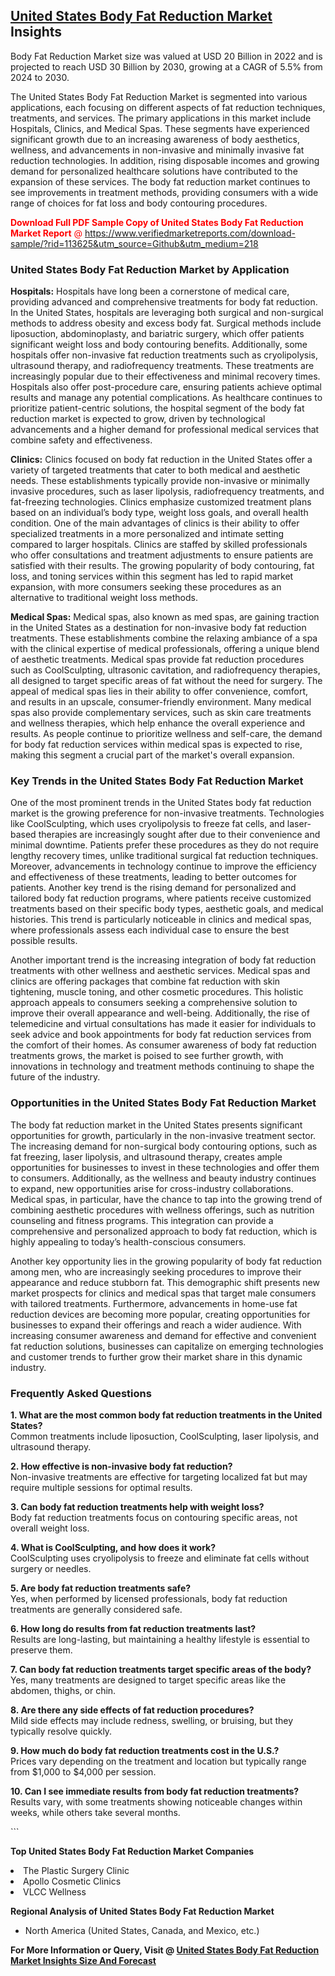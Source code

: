 <h2><a href="https://www.verifiedmarketreports.com/download-sample/?rid=113625&amp;utm_source=Github&amp;utm_medium=218" target="_blank">United States Body Fat Reduction Market</a> Insights</h2><p>Body Fat Reduction Market size was valued at USD 20 Billion in 2022 and is projected to reach USD 30 Billion by 2030, growing at a CAGR of 5.5% from 2024 to 2030.</p><p> <p>The United States Body Fat Reduction Market is segmented into various applications, each focusing on different aspects of fat reduction techniques, treatments, and services. The primary applications in this market include Hospitals, Clinics, and Medical Spas. These segments have experienced significant growth due to an increasing awareness of body aesthetics, wellness, and advancements in non-invasive and minimally invasive fat reduction technologies. In addition, rising disposable incomes and growing demand for personalized healthcare solutions have contributed to the expansion of these services. The body fat reduction market continues to see improvements in treatment methods, providing consumers with a wide range of choices for fat loss and body contouring procedures.</p> <p><p><span class=""><span style="color: #ff0000;"><strong>Download Full PDF Sample Copy of United States Body Fat Reduction Market Report</strong> @ </span><a href="https://www.verifiedmarketreports.com/download-sample/?rid=113625&amp;utm_source=Github&amp;utm_medium=218" target="_blank">https://www.verifiedmarketreports.com/download-sample/?rid=113625&amp;utm_source=Github&amp;utm_medium=218</a></span></p></p> <h3>United States Body Fat Reduction Market by Application</h3> <p><strong>Hospitals:</strong> Hospitals have long been a cornerstone of medical care, providing advanced and comprehensive treatments for body fat reduction. In the United States, hospitals are leveraging both surgical and non-surgical methods to address obesity and excess body fat. Surgical methods include liposuction, abdominoplasty, and bariatric surgery, which offer patients significant weight loss and body contouring benefits. Additionally, some hospitals offer non-invasive fat reduction treatments such as cryolipolysis, ultrasound therapy, and radiofrequency treatments. These treatments are increasingly popular due to their effectiveness and minimal recovery times. Hospitals also offer post-procedure care, ensuring patients achieve optimal results and manage any potential complications. As healthcare continues to prioritize patient-centric solutions, the hospital segment of the body fat reduction market is expected to grow, driven by technological advancements and a higher demand for professional medical services that combine safety and effectiveness.</p> <p><strong>Clinics:</strong> Clinics focused on body fat reduction in the United States offer a variety of targeted treatments that cater to both medical and aesthetic needs. These establishments typically provide non-invasive or minimally invasive procedures, such as laser lipolysis, radiofrequency treatments, and fat-freezing technologies. Clinics emphasize customized treatment plans based on an individual’s body type, weight loss goals, and overall health condition. One of the main advantages of clinics is their ability to offer specialized treatments in a more personalized and intimate setting compared to larger hospitals. Clinics are staffed by skilled professionals who offer consultations and treatment adjustments to ensure patients are satisfied with their results. The growing popularity of body contouring, fat loss, and toning services within this segment has led to rapid market expansion, with more consumers seeking these procedures as an alternative to traditional weight loss methods.</p> <p><strong>Medical Spas:</strong> Medical spas, also known as med spas, are gaining traction in the United States as a destination for non-invasive body fat reduction treatments. These establishments combine the relaxing ambiance of a spa with the clinical expertise of medical professionals, offering a unique blend of aesthetic treatments. Medical spas provide fat reduction procedures such as CoolSculpting, ultrasonic cavitation, and radiofrequency therapies, all designed to target specific areas of fat without the need for surgery. The appeal of medical spas lies in their ability to offer convenience, comfort, and results in an upscale, consumer-friendly environment. Many medical spas also provide complementary services, such as skin care treatments and wellness therapies, which help enhance the overall experience and results. As people continue to prioritize wellness and self-care, the demand for body fat reduction services within medical spas is expected to rise, making this segment a crucial part of the market's overall expansion.</p> <h3>Key Trends in the United States Body Fat Reduction Market</h3> <p>One of the most prominent trends in the United States body fat reduction market is the growing preference for non-invasive treatments. Technologies like CoolSculpting, which uses cryolipolysis to freeze fat cells, and laser-based therapies are increasingly sought after due to their convenience and minimal downtime. Patients prefer these procedures as they do not require lengthy recovery times, unlike traditional surgical fat reduction techniques. Moreover, advancements in technology continue to improve the efficiency and effectiveness of these treatments, leading to better outcomes for patients. Another key trend is the rising demand for personalized and tailored body fat reduction programs, where patients receive customized treatments based on their specific body types, aesthetic goals, and medical histories. This trend is particularly noticeable in clinics and medical spas, where professionals assess each individual case to ensure the best possible results.</p> <p>Another important trend is the increasing integration of body fat reduction treatments with other wellness and aesthetic services. Medical spas and clinics are offering packages that combine fat reduction with skin tightening, muscle toning, and other cosmetic procedures. This holistic approach appeals to consumers seeking a comprehensive solution to improve their overall appearance and well-being. Additionally, the rise of telemedicine and virtual consultations has made it easier for individuals to seek advice and book appointments for body fat reduction services from the comfort of their homes. As consumer awareness of body fat reduction treatments grows, the market is poised to see further growth, with innovations in technology and treatment methods continuing to shape the future of the industry.</p> <h3>Opportunities in the United States Body Fat Reduction Market</h3> <p>The body fat reduction market in the United States presents significant opportunities for growth, particularly in the non-invasive treatment sector. The increasing demand for non-surgical body contouring options, such as fat freezing, laser lipolysis, and ultrasound therapy, creates ample opportunities for businesses to invest in these technologies and offer them to consumers. Additionally, as the wellness and beauty industry continues to expand, new opportunities arise for cross-industry collaborations. Medical spas, in particular, have the chance to tap into the growing trend of combining aesthetic procedures with wellness offerings, such as nutrition counseling and fitness programs. This integration can provide a comprehensive and personalized approach to body fat reduction, which is highly appealing to today’s health-conscious consumers.</p> <p>Another key opportunity lies in the growing popularity of body fat reduction among men, who are increasingly seeking procedures to improve their appearance and reduce stubborn fat. This demographic shift presents new market prospects for clinics and medical spas that target male consumers with tailored treatments. Furthermore, advancements in home-use fat reduction devices are becoming more popular, creating opportunities for businesses to expand their offerings and reach a wider audience. With increasing consumer awareness and demand for effective and convenient fat reduction solutions, businesses can capitalize on emerging technologies and customer trends to further grow their market share in this dynamic industry.</p> <h3>Frequently Asked Questions</h3> <p><strong>1. What are the most common body fat reduction treatments in the United States?</strong><br> Common treatments include liposuction, CoolSculpting, laser lipolysis, and ultrasound therapy.</p> <p><strong>2. How effective is non-invasive body fat reduction?</strong><br> Non-invasive treatments are effective for targeting localized fat but may require multiple sessions for optimal results.</p> <p><strong>3. Can body fat reduction treatments help with weight loss?</strong><br> Body fat reduction treatments focus on contouring specific areas, not overall weight loss.</p> <p><strong>4. What is CoolSculpting, and how does it work?</strong><br> CoolSculpting uses cryolipolysis to freeze and eliminate fat cells without surgery or needles.</p> <p><strong>5. Are body fat reduction treatments safe?</strong><br> Yes, when performed by licensed professionals, body fat reduction treatments are generally considered safe.</p> <p><strong>6. How long do results from fat reduction treatments last?</strong><br> Results are long-lasting, but maintaining a healthy lifestyle is essential to preserve them.</p> <p><strong>7. Can body fat reduction treatments target specific areas of the body?</strong><br> Yes, many treatments are designed to target specific areas like the abdomen, thighs, or chin.</p> <p><strong>8. Are there any side effects of fat reduction procedures?</strong><br> Mild side effects may include redness, swelling, or bruising, but they typically resolve quickly.</p> <p><strong>9. How much do body fat reduction treatments cost in the U.S.?</strong><br> Prices vary depending on the treatment and location but typically range from $1,000 to $4,000 per session.</p> <p><strong>10. Can I see immediate results from body fat reduction treatments?</strong><br> Results vary, with some treatments showing noticeable changes within weeks, while others take several months.</p> ```</p><p><strong>Top United States Body Fat Reduction Market Companies</strong></p><div data-test-id=""><p><li>The Plastic Surgery Clinic</li><li> Apollo Cosmetic Clinics</li><li> VLCC Wellness</li></p><div><strong>Regional Analysis of&nbsp;United States Body Fat Reduction Market</strong></div><ul><li dir="ltr"><p dir="ltr">North America&nbsp;(United States, Canada, and Mexico, etc.)</p></li></ul><p><strong>For More Information or Query, Visit @&nbsp;</strong><strong><a href="https://www.verifiedmarketreports.com/product/body-fat-reduction-market/?utm_source=Github&amp;utm_medium=218" target="_blank">United States Body Fat Reduction Market Insights Size And Forecast</a></strong></p></div>
